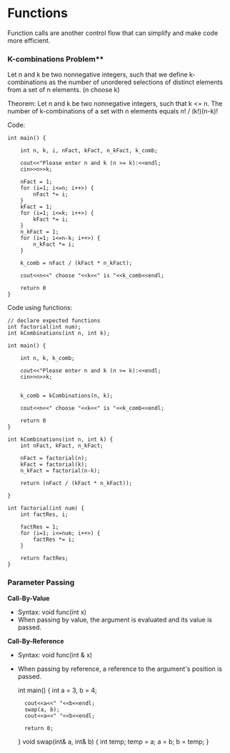 # Functions

Function calls are another control flow that can simplify and make code more efficient.

### K-combinations Problem**

Let n and k be two nonnegative integers, such that we define k-combinations as the number of unordered selections of distinct elements from a set of n elements. (n choose k)

Theorem: Let n and k be two nonnegative integers, such that k <= n. The number of k-combinations of a set with n elements equals
    n! / (k!)(n-k)!

Code: 

    int main() {

        int n, k, i, nFact, kFact, n_kFact, k_comb;

        cout<<"Please enter n and k (n >= k):<<endl;
        cin>>n>>k;

        nFact = 1;
        for (i=1; i<=n; i++>) {
            nFact *= i;
        }
        kFact = 1;
        for (i=1; i<=k; i++>) {
            kFact *= i;
        }
        n_kFact = 1;
        for (i=1; i<=n-k; i++>) {
            n_kFact *= i;
        }

        k_comb = nFact / (kFact * n_kFact);

        cout<<n<<" choose "<<k<<" is "<<k_comb<<endl;

        return 0
    }

Code using functions:
    
    // declare expected functions 
    int factorial(int num);
    int kCombinations(int n, int k);

    int main() {

        int n, k, k_comb;

        cout<<"Please enter n and k (n >= k):<<endl;
        cin>>n>>k;


        k_comb = kCombinations(n, k);

        cout<<n<<" choose "<<k<<" is "<<k_comb<<endl;

        return 0
    }

    int kCombinations(int n, int k) {
        int nFact, kFact, n_kFact;

        nFact = factorial(n);
        kFact = factorial(k);
        n_kFact = factorial(n-k);

        return (nFact / (kFact * n_kFact));

    }

    int factorial(int num) {
        int factRes, i;

        factRes = 1;
        for (i=1; i<=num; i++>) {
            factRes *= i;
        }

        return factRes;
    }

### Parameter Passing

**Call-By-Value**
* Syntax: void func(int x)
* When passing by value, the argument is evaluated and its value is passed.

**Call-By-Reference**
* Syntax: void func(int & x)
* When passing by reference, a reference to the argument's position is passed.

    int main() {
        int a = 3, b = 4;

        cout<<a<<" "<<b<<endl;
        swap(a, b);
        cout<<a<<" "<<b<<endl;

        return 0;
    }
    void swap(int& a, int& b) {
        int temp;
        temp = a;
        a = b;
        b = temp;
    }


